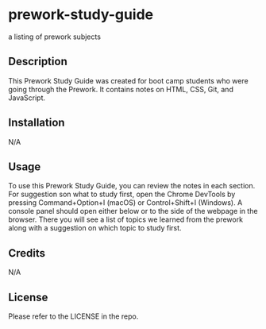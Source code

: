 # prework-study-guide
a listing of prework subjects
## Description
This Prework Study Guide was created for boot camp students who were going through the Prework.  It contains notes on HTML, CSS, Git, and JavaScript.

## Installation
N/A

## Usage

To use this Prework Study Guide, you can review the notes in each section.  For suggestion son what to study first, open the Chrome DevTools by pressing Command+Option+I (macOS) or Control+Shift+I (Windows).  A console panel should open either below or to the side of the webpage in the browser.  There you will see a list of topics we learned from the prework along with a suggestion on which topic to study first.

## Credits

N/A

## License

Please refer to the LICENSE in the repo.
